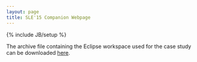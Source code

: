 ```yaml
---
layout: page
title: SLE'15 Companion Webpage
---
```

{% include JB/setup %}

The archive file containing the Eclipse workspace used for the case study can be downloaded [here](http://melange-lang.org/SLE15.tar.gz).


